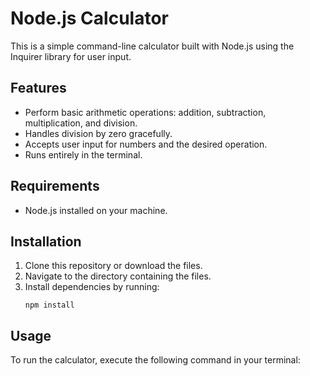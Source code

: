# Node.js Calculator

This is a simple command-line calculator built with Node.js using the Inquirer library for user input.

## Features

- Perform basic arithmetic operations: addition, subtraction, multiplication, and division.
- Handles division by zero gracefully.
- Accepts user input for numbers and the desired operation.
- Runs entirely in the terminal.

## Requirements

- Node.js installed on your machine.

## Installation

1. Clone this repository or download the files.
2. Navigate to the directory containing the files.
3. Install dependencies by running:
    ```
    npm install
    ```

## Usage

To run the calculator, execute the following command in your terminal:

